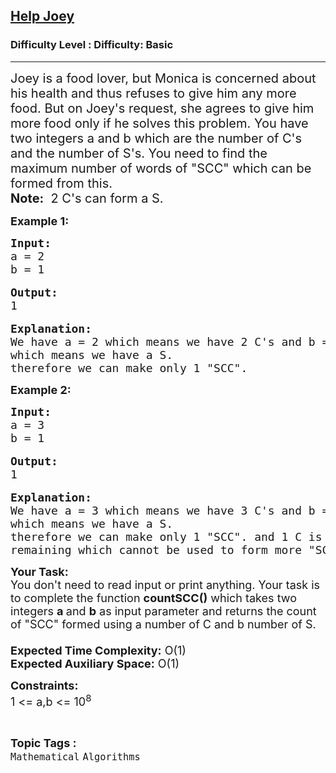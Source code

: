 <h2><a href="https://www.geeksforgeeks.org/problems/help-joey5246/1?page=30&difficulty=Basic&status=unsolved,attempted&sortBy=accuracy">Help Joey</a></h2><h3>Difficulty Level : Difficulty: Basic</h3><hr><div class="problems_problem_content__Xm_eO"><p><span style="font-size:20px">Joey is a food lover, but Monica is concerned about his health and thus refuses to give him any more food. But on Joey's request, she agrees to give him more food only if he solves this problem.&nbsp;You have two integers a and b which are the number of C's and the number of S's. You need to find the maximum number of words of "SCC" which can be formed from this.<br>
<strong>Note:</strong> &nbsp;2 C's can form a S.</span></p>

<p><span style="font-size:18px"><strong>Example 1:</strong></span></p>

<pre><span style="font-size:18px"><strong>Input:</strong>
a = 2 
b = 1</span>

<span style="font-size:18px"><strong>Output:</strong>
1</span>

<span style="font-size:18px"><strong>Explanation:</strong>
We have a = 2 which means we have 2 C's and b = 1
which means we have a S.
therefore we can make only 1 "SCC".</span></pre>

<p><strong><span style="font-size:18px">Example 2:</span></strong></p>

<pre><span style="font-size:18px"><strong>Input:</strong>
a = 3 
b = 1</span>

<span style="font-size:18px"><strong>Output:</strong>
1</span>

<span style="font-size:18px"><strong>Explanation:</strong>
We have a = 3 which means we have 3 C's and b = 1
which means we have a S.
therefore we can make only 1 "SCC". and 1 C is
remaining which cannot be used to form more "SCC".</span></pre>

<p><span style="font-size:18px"><strong>Your Task:&nbsp;&nbsp;</strong><br>
You don't need to read input or print anything. Your task is to complete the function&nbsp;<strong>countSCC()</strong>&nbsp;which takes two integers <strong>a </strong>and&nbsp;<strong>b</strong>&nbsp;as input parameter and returns the count of "SCC" formed using a number of C&nbsp;and b number of S.<br>
<br>
<strong>Expected Time Complexity:</strong>&nbsp;O(1)<br>
<strong>Expected Auxiliary Space:</strong>&nbsp;O(1)</span></p>

<p><span style="font-size:18px"><strong>Constraints:</strong><br>
1 &lt;= a,b &lt;= 10<sup>8</sup></span></p>
</div><br><p><span style=font-size:18px><strong>Topic Tags : </strong><br><code>Mathematical</code>&nbsp;<code>Algorithms</code>&nbsp;
